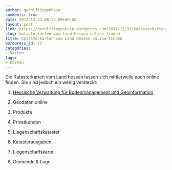 ```yaml
---
author: gerolfziegenhain
comments: true
date: 2012-12-31 08:55:00+00:00
layout: post
link: https://gerolfziegenhain.wordpress.com/2012/12/31/katasterkarten-vom-land-hessen-online-finden/
slug: katasterkarten-vom-land-hessen-online-finden
title: Katasterkarten vom Land Hessen online finden
wordpress_id: 72
categories:
- Karten
tags:
- Karten
---
```


Die Katasterkarten vom Land hessen lassen sich mittlerweile auch online finden. Sie sind jedoch ein wenig versteckt:



	
  1. [Hessische Verwaltung für Bodenmanagement und Geoinformation](http://www.hvbg.hessen.de/irj/HVBG_Internet)

	
  2. Geodaten online

	
  3. Produkte

	
  4. Privatkunden

	
  5. Liegenschaftskataster

	
  6. Katasterausgaben

	
  7. Liegenschaftskarte

	
  8. Gemeinde & Lage



